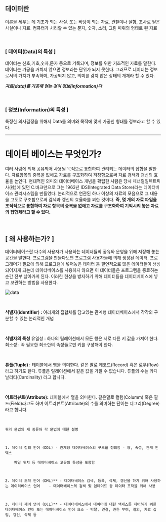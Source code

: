 ## 데이터란

이론을 세우는 데 기초가 되는 사실. 또는 바탕이 되는 자료.
관찰이나 실험, 조사로 얻은 사실이나 자료.
컴퓨터가 처리할 수 있는 문자, 숫자, 소리, 그림 따위의 형태로 된 자료

<br>

### [ 데이터(Data)의 특성 ]

데이터는 신호,기호,숫자,문자 등으로 기록되며, 정보를 위한 기초적인 자료를 말한다. 데이터는 가공을 거치지 않으면 정보라는 단위가 되지 못한다. 그러므로 데이터는 정보로서의 가치가 부족하며, 가공되지 않고, 의미를 갖지 않은 상태의 개체라 할 수 있다.

***자료(data)를 가공해 얻는 것이 정보(information)다***

<Br>

### [ 정보(Information)의 특성 ]
특정한 의사결정을 위해서 Data를 의미와 목적에 맞게 가공한 형태를 정보라고 할 수 있다.

---

# 데이터 베이스는 무엇인가?

여러 사람에 의해 공유되어 사용될 목적으로 통합하여 관리되는 데이터의 집합을 말한다. 
자료항목의 중복을 없애고 자료를 구조화하여 저장함으로써 자료 검색과 갱신의 효율을 높인다. 현대적인 의미의 데이터베이스 개념을 확립한 사람은 당시 제너럴일렉트릭사(社)에 있던 C.바크만으로 그는 1963년 IDS(Integrated Data Store)라는 데이터베이스 관리시스템을 만들었다. 
논리적으로 연관된 하나 이상의 자료의 모음으로 그 내용을 고도로 구조함으로써 검색과 갱신의 효율화를 꾀한 것이다.  **즉, 몇 개의 자료 파일을 조직적으로 통합하여 자료 항목의 중복을 없애고 자료를 구조화하여 기억시켜 놓은 자료의 집합체라고 할 수 있다.**

<br>

## [ 왜 사용하는가? ]

데이터베이스란 다수의 사용자가 사용하는 데이터들의 공유와 운영을 위해 저장해 놓는 공간을 말한다. 
프로그램을 만들다보면 프로그램 사용자들에 의해 생성된 데이터, 프로그래머가 필요에 의해 프로그램에 넣어놓은 데이터 등 필연적으로 많은 데이터들이 생성되어지게 되는데 데이터베이스를 사용하지 않으면 이 데이터들은 프로그램을 종료하는 순간 전부 날아가게 된다. 이러한 현상을 방지하기 위해 데이터들을 데이터베이스에 넣고 보관하는 방법을 사용한다.

![data](https://postfiles.pstatic.net/MjAyMjA1MjRfOTYg/MDAxNjUzMzc5NzUyOTAw.KaVs-uyoZhW7DApr-J39MFv4xoHRNZkkyaI0JJjMXHgg.6sAV6iI6-7Ye6FGzEaP5YuwBsubHV4Dc89DMVKCC8g4g.PNG.wndgndi/SE-4178adbd-0712-4278-b0d8-6579642b409b.png?type=w773)

<br>

**식별자(identifier) :** 여러개의 집합체를 담고있는 관계형 데이터베이스에서 각각의 구분할 수 있는 논리적인 개념

 <br>

**식별자의 특성**
유일성 : 하나의 릴레이션에서 모든 행은 서로 다른 키 값을 가져야 한다.
최소성 : 꼭 필요한 최소한의 속성들로만 키를 구성해야 한다.

 <br>

**튜플(Tuple) :** 테이블에서 행을 의미한다. 같은 말로 레코드(Record) 혹은 로우(Row)라고 하기도 한다.
튜플은 릴레이션에서 같은 값을 가질 수 없습니다. 튜플의 수는 카디날리티(Cardinality) 라고 합니다.

<br>


**어트리뷰트(Attribute):** 테이블에서 열을 의미한다. 같은말로 컬럼(Columm) 혹은 필드(Field)라고도 하며 어트리뷰트(Attribute)의 수를 의미하는 단어는 디그리(Degree)라고 합니다.


<br>


```
쿼리 문법의 세 종류와 각 문법에 대한 설명

​

1. 데이터 정의 언어 (DDL) - 관계형 데이터베이스의 구조를 정의함 - 쌍, 속성, 관계 인덱스 

    파일 위치 등 데이터베이스 고유의 특성을 포함함

​

2. ​데이터 조작 언어 (DML)** - 데이터베이스 검색, 등록, 삭제, 갱신을 하기 위해 사용하는 데이터베이스 언어    - 데이터베이스의 검색 및 업데이트 등 데이터 조작을 위해 사용

​

3. 데이터 제어 언어 (DCL)** - 데이터베이스에서 데이터에 대한 액세스를 제어하기 위한 데이터베이스 언어 또는 데이터베이스 언어 요소 - 박탈, 연결, 권한 부여, 질의, 자료 삽입, 갱신, 삭제 등
​